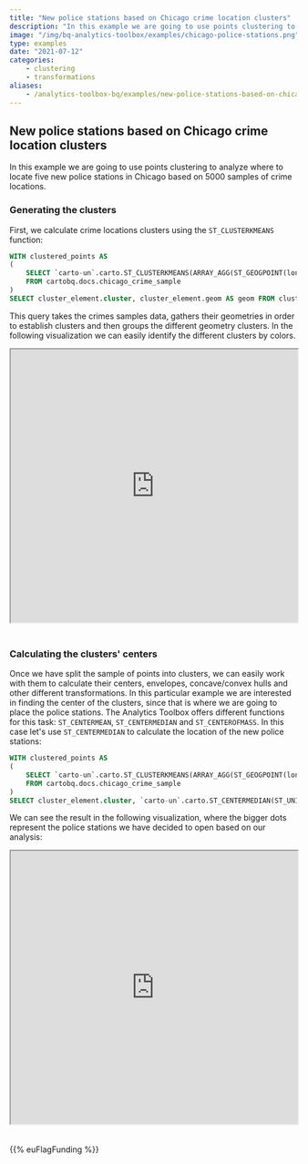 ```yaml
---
title: "New police stations based on Chicago crime location clusters"
description: "In this example we are going to use points clustering to analyze where to locate five new police stations in Chicago based on 5000 samples of crime locations."
image: "/img/bq-analytics-toolbox/examples/chicago-police-stations.png"
type: examples
date: "2021-07-12"
categories:
    - clustering
    - transformations
aliases:
    - /analytics-toolbox-bq/examples/new-police-stations-based-on-chicago-crime-location-clusters/
---
```

## New police stations based on Chicago crime location clusters

In this example we are going to use points clustering to analyze where to locate five new police stations in Chicago based on 5000 samples of crime locations.

### Generating the clusters

First, we calculate crime locations clusters using the `ST_CLUSTERKMEANS` function:

```sql
WITH clustered_points AS
(
    SELECT `carto-un`.carto.ST_CLUSTERKMEANS(ARRAY_AGG(ST_GEOGPOINT(longitude, latitude)), 5) AS cluster_arr
    FROM cartobq.docs.chicago_crime_sample
)
SELECT cluster_element.cluster, cluster_element.geom AS geom FROM clustered_points, UNNEST(cluster_arr) AS cluster_element
```

This query takes the crimes samples data, gathers their geometries in order to establish clusters and then groups the different geometry clusters. In the following visualization we can easily identify the different clusters by colors.

<iframe height=480px width=100% style='margin-bottom:20px' src="https://gcp-us-east1.app.carto.com/map/557ec65b-9715-49fd-9617-19d684fc8a60" title="Chicago crime clusters."></iframe>

### Calculating the clusters' centers

Once we have split the sample of points into clusters, we can easily work with them to calculate their centers, envelopes, concave/convex hulls and other different transformations. In this particular example we are interested in finding the center of the clusters, since that is where we are going to place the police stations. The Analytics Toolbox offers different functions for this task: `ST_CENTERMEAN`, `ST_CENTERMEDIAN` and `ST_CENTEROFMASS`. In this case let's use `ST_CENTERMEDIAN` to calculate the location of the new police stations:

```sql
WITH clustered_points AS
(
    SELECT `carto-un`.carto.ST_CLUSTERKMEANS(ARRAY_AGG(ST_GEOGPOINT(longitude, latitude)), 5) AS cluster_arr
    FROM cartobq.docs.chicago_crime_sample
)
SELECT cluster_element.cluster, `carto-un`.carto.ST_CENTERMEDIAN(ST_UNION_AGG(cluster_element.geom)) AS geom FROM clustered_points, UNNEST(cluster_arr) AS cluster_element GROUP BY cluster_element.cluster
```

We can see the result in the following visualization, where the bigger dots represent the police stations we have decided to open based on our analysis:

<iframe height=480px width=100% style='margin-bottom:20px' src="https://gcp-us-east1.app.carto.com/map/8630e041-82bb-4100-8af6-6fc1ea1362bd" title="Chicago crime clusters centers."></iframe>

{{% euFlagFunding %}}
